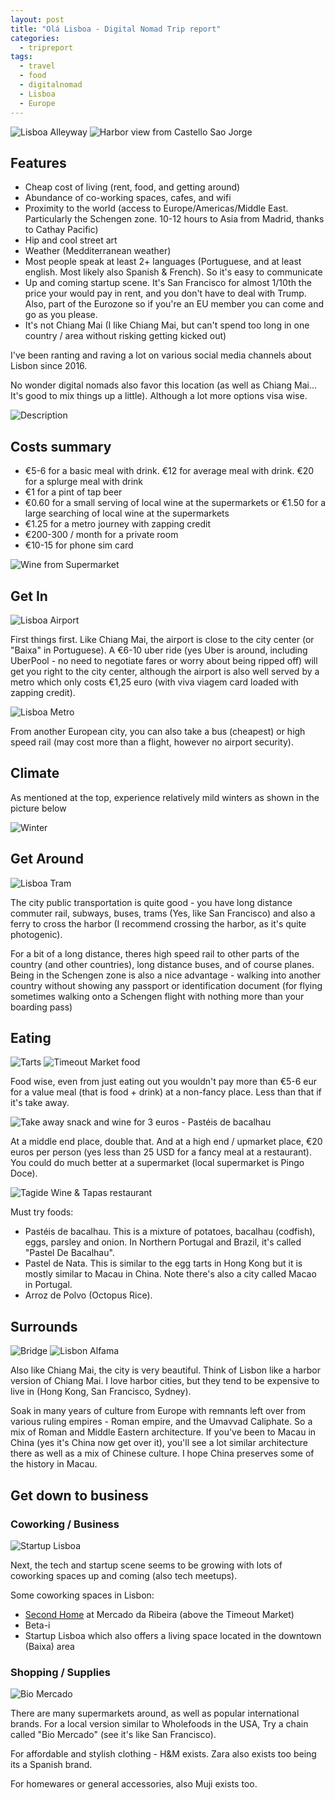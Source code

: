 ```yaml
---
layout: post
title: "Olá Lisboa - Digital Nomad Trip report"
categories:
  - tripreport
tags:
  - travel
  - food
  - digitalnomad
  - Lisboa
  - Europe
---
```


![Lisboa Alleyway](https://images.itinerantfoodie.com/nomad-trip-lisbon/resized-IMG_1309.png)
![Harbor view from Castello Sao Jorge](https://images.itinerantfoodie.com/nomad-trip-lisbon/resized-IMG_1405.png)

## Features

- Cheap cost of living (rent, food, and getting around)
- Abundance of co-working spaces, cafes, and wifi
- Proximity to the world (access to Europe/Americas/Middle East. Particularly the Schengen zone. 10-12 hours to Asia from Madrid, thanks to Cathay Pacific)
- Hip and cool street art
- Weather (Medditerranean weather)
- Most people speak at least 2+ languages (Portuguese, and at least english. Most likely also Spanish & French). So it's easy to communicate
- Up and coming startup scene. It's San Francisco for almost 1/10th the price your would pay in rent, and you don't have to deal with Trump. Also, part of the Eurozone so if you're an EU member you can come and go as you please.
- It's not Chiang Mai (I like Chiang Mai, but can't spend too long in one country / area without risking getting kicked out)

I've been ranting and raving a lot on various social media channels about Lisbon since 2016.

No wonder digital nomads also favor this location (as well as Chiang Mai... It's good to mix things up a little). Although a lot more options visa wise.

![Description](https://images.itinerantfoodie.com/nomad-trip-lisbon/resized-rossio.png)

## Costs summary

* €5-6 for a basic meal with drink. €12 for average meal with drink. €20 for a splurge meal with drink
* €1 for a pint of tap beer
* €0.60 for a small serving of local wine at the supermarkets or €1.50 for a large searching of local wine at the supermarkets
* €1.25 for a metro journey with zapping credit
* €200-300 / month for a private room
* €10-15 for phone sim card

![Wine from Supermarket](https://images.itinerantfoodie.com/nomad-trip-lisbon/resized-supermercado_vino.png)

## Get In

![Lisboa Airport](https://images.itinerantfoodie.com/nomad-trip-lisbon/resized-lisboa_airport.png)

First things first. Like Chiang Mai, the airport is close to the city center (or "Baixa" in Portuguese). A €6-10  uber ride (yes Uber is around, including UberPool - no need to negotiate fares or worry about being ripped off) will get you right to the city center, although the airport is also well served by a metro which only costs €1,25 euro (with viva viagem card loaded with zapping credit).

![Lisboa Metro](https://images.itinerantfoodie.com/uploads/nomad-trip-lisbon/IMG_4763.png)

From another European city, you can also take a bus (cheapest) or high speed rail (may cost more than a flight, however no airport security).

## Climate

As mentioned at the top, experience relatively mild winters as shown in the picture below

![Winter](https://images.itinerantfoodie.com/nomad-trip-lisbon/resized-lisbon_winter_temp.png)

## Get Around

![Lisboa Tram](https://images.itinerantfoodie.com/nomad-trip-lisbon/resized-IMG_1350.png)

The city public transportation is quite good - you have long distance commuter rail, subways, buses, trams (Yes, like San Francisco) and also a ferry to cross the harbor (I recommend crossing the harbor, as it's quite photogenic).

For a bit of a long distance, theres high speed rail to other parts of the country (and other countries), long distance buses, and of course planes. Being in the Schengen zone is also a nice advantage - walking into another country without showing any passport or identification document (for flying sometimes walking onto a Schengen flight with nothing more than your boarding pass)

## Eating

![Tarts](https://images.itinerantfoodie.com/europe-coworking-2016/resized-lis-denata.png)
![Timeout Market food](https://images.itinerantfoodie.com/europe-coworking-2016/resized-lis-timeoutmarket.png)

Food wise, even from just eating out you wouldn't pay more than €5-6 eur for a value meal (that is food + drink) at a non-fancy place. Less than that if it's take away.

![Take away snack and wine for 3 euros - Pastéis de bacalhau](https://images.itinerantfoodie.com/nomad-trip-lisbon/resized-bacalhau_food.png)

At a middle end place, double that. And at a high end / upmarket place, €20 euros per person (yes less than 25 USD for a fancy meal at a restaurant). You could do much better at a supermarket (local supermarket is Pingo Doce).

![Tagide Wine & Tapas restaurant](https://images.itinerantfoodie.com/nomad-trip-lisbon/resized-IMG_1682.png)

Must try foods:

* Pastéis de bacalhau. This is a mixture of potatoes, bacalhau (codfish), eggs, parsley and onion. In Northern Portugal and Brazil, it's called "Pastel De Bacalhau".
* Pastel de Nata. This is similar to the egg tarts in Hong Kong but it is mostly similar to Macau in China. Note there's also a city called Macao in Portugal.
* Arroz de Polvo (Octopus Rice).

## Surrounds

![Bridge](https://images.itinerantfoodie.com/europe-coworking-2016/resized-lis-bridge.png)
![Lisbon Alfama](https://d3hs7z89jfjpsh.cloudfront.net/websummit-2016/resized-lisbon_alfama_district.png)

Also like Chiang Mai, the city is very beautiful. Think of Lisbon like a harbor version of Chiang Mai. I love harbor cities, but they tend to be expensive to live in (Hong Kong, San Francisco, Sydney).

Soak in many years of culture from Europe with remnants left over from various ruling empires - Roman empire, and the Umavvad Caliphate. So a mix of Roman and Middle Eastern architecture. If you've been to Macau in China (yes it's China now get over it), you'll see a lot similar architecture there as well as a mix of Chinese culture. I hope China preserves some of the history in Macau.

## Get down to business

### Coworking / Business

![Startup Lisboa](https://images.itinerantfoodie.com/nomad-trip-lisbon/resized-startup_lisboa.png)

Next, the tech and startup scene seems to be growing with lots of coworking spaces up and coming (also tech meetups).

Some coworking spaces in Lisbon:

* [Second Home](https://secondhome.io/lisboa) at Mercado da Ribeira (above the Timeout Market)
* Beta-i
* Startup Lisboa which also offers a living space located in the downtown (Baixa) area

### Shopping / Supplies

![Bio Mercado](https://images.itinerantfoodie.com/uploads/nomad-trip-lisbon/IMG_4760.png)

There are many supermarkets around, as well as popular international brands. For a local version similar to Wholefoods in the USA, Try a chain called "Bio Mercado" (see it's like San Francisco).

For affordable and stylish clothing - H&M exists. Zara also exists too being its a Spanish brand.

For homewares or general accessories, also Muji exists too.

